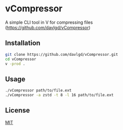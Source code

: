 # vCompressor

A simple CLI tool in V for compressing files (https://github.com/davlgd/vCompressor)

## Installation

```bash
git clone https://github.com/davlgd/vCompressor.git
cd vCompressor
v -prod .
```

## Usage

```bash
./vCompressor path/to/file.ext
./vCompressor -a zstd -t 8 -l 16 path/to/file.ext
```

## License

[MIT](LICENSE)